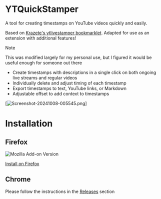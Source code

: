 # YTQuickStamper
A tool for creating timestamps on YouTube videos quickly and easily.

Based on [Krazete's ytlivestamper bookmarklet](https://github.com/Krazete/bookmarklets/blob/master/ytlivestamper.js). Adapted for use as an extension with additional features!

 > [!NOTE]  
> This was modified largely for my personal use, but I figured it would be useful enough for someone out there

- Create timestamps with descriptions in a single click on both ongoing live streams and regular videos
- Individually delete and adjust timing of each timestamp
- Export timestamps to text, YouTube links, or Markdown
- Adjustable offset to add context to timestamps

[![Screenshot-20241008-005545.png](https://i.postimg.cc/DZGp23TQ/Screenshot-20241008-005545.png)]

# Installation
## Firefox
![Mozilla Add-on Version](https://img.shields.io/amo/v/yt-quickstamper)

[Install on Firefox](https://addons.mozilla.org/en-US/firefox/addon/yt-quickstamper/)
## Chrome
Please follow the instructions in the [Releases](https://github.com/pinapelz/yt-quickstamper/releases) section
